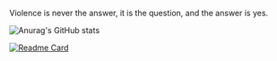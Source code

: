 Violence is never the answer, it is the question, and the answer is yes.

![Anurag's GitHub stats](https://github-readme-stats.vercel.app/api?username=Shylke&show_icons=true&theme=algolia)

[![Readme Card](https://github-readme-stats.vercel.app/api/pin/?username=Shylke&repo=colors&theme=algolia&show_owner=true)](https://github.com/Shylke/colors)


<!--
**Shylke/Shylke** is a ✨ _special_ ✨ repository because its `README.md` (this file) appears on your GitHub profile.

Here are some ideas to get you started:

- 🔭 I’m currently working on ...
- 🌱 I’m currently learning ...
- 👯 I’m looking to collaborate on ...
- 🤔 I’m looking for help with ...
- 💬 Ask me about ...
- 📫 How to reach me: ...
- 😄 Pronouns: ...
- ⚡ Fun fact: ...
-->
